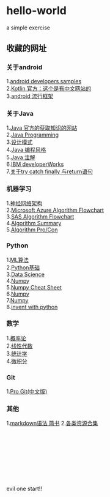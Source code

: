 # hello-world
a simple exercise

## 收藏的网址

### 关于android
1.[android developers samples](https://developer.android.com/samples/index.html)<br>
2.[Kotlin 官方：这个是有中文网站的](http://kotlinlang.org/docs/reference/basic-syntax.html)<br>
3.[android 流行框架](https://www.ctolib.com/cheatsheets-Android-ch.html)<br>

### 关于Java
1.[Java 官方的获取知识的网站](http://www.oracle.com/technetwork/cn/java/index.html)<br>
2.[Java Programming](http://introcs.cs.princeton.edu/java/10elements/)<br>
3.[设计模式](https://sourcemaking.com/design_patterns)<br>
4.[Java 编程风格](http://www.hawstein.com/posts/google-java-style.html)<br>
5.[Java 注解](http://www.oschina.net/question/12_15295)<br>
6.[IBM developerWorks](https://www.ibm.com/developerworks/cn/java/)<br>
7.[关于try catch finally 与return语句](http://blog.csdn.net/ns_code/article/details/17485221)<br>

### 机器学习
1.[神经网络架构](http://www.asimovinstitute.org/neural-network-zoo/)<br>
2.[Microsoft Azure Algorithm Flowchart](https://docs.microsoft.com/en-us/azure/machine-learning/machine-learning-algorithm-cheat-sheet)<br>
3.[SAS Algorithm Flowchart](http://blogs.sas.com/content/subconsciousmusings/2017/04/12/machine-learning-algorithm-use/)<br>
4.[Algorithm Summary](http://machinelearningmastery.com/a-tour-of-machine-learning-algorithms/)<br>
5.[Algorithm Pro/Con](https://blog.dataiku.com/machine-learning-explained-algorithms-are-your-friend)<br>

### Python
1.[ML算法](https://www.analyticsvidhya.com/blog/2015/09/full-cheatsheet-machine-learning-algorithms/)<br>
2.[Python基础](http://datasciencefree.com/python.pdf)<br>
3.[Data Science](https://www.datacamp.com/community/tutorials/python-data-science-cheat-sheet-basics#gs.0x1rxEA)<br>
4.[Numpy](https://www.dataquest.io/blog/numpy-cheat-sheet/)<br>
5.[Numpy Cheat Sheet](http://datasciencefree.com/numpy.pdf)<br>
6.[Numpy](https://www.datacamp.com/community/blog/python-numpy-cheat-sheet#gs.Nw3V6CE)<br>
7.[Numpy](https://github.com/donnemartin/data-science-ipython-notebooks/blob/master/numpy/numpy.ipynb)<br>
8.[invent with python](http://inventwithpython.com/)

### 数学
1.[概率论](http://www.wzchen.com/s/probability_cheatsheet.pdf)<br>
2.[线性代数](https://minireference.com/static/tutorials/linear_algebra_in_4_pages.pdf)<br>
3.[统计学](http://web.mit.edu/~csvoss/Public/usabo/stats_handout.pdf)<br>
4.[微积分](http://tutorial.math.lamar.edu/getfile.aspx?file=B,41,N)<br>

### Git
1.[Pro Git(中文版)](http://git.oschina.net/progit/)<br>



### 其他
1.[markdown语法 简书](http://www.jianshu.com/p/b6f7e21ca498)
2.[各类资源合集](http://top.jobbole.com/15689/)
<br><br><br><br><br><br><br><br><br><br>
evil one start!!

